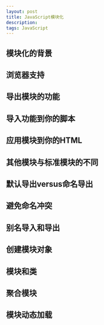 ```yaml
---
layout: post
title: JavaScript模块化
description: 
tags: JavaScript
---
```


## 模块化的背景



## 浏览器支持



## 导出模块的功能



## 导入功能到你的脚本



## 应用模块到你的HTML



## 其他模块与标准模块的不同



## 默认导出versus命名导出



## 避免命名冲突



## 别名导入和导出



## 创建模块对象



## 模块和类



## 聚合模块



## 模块动态加载



